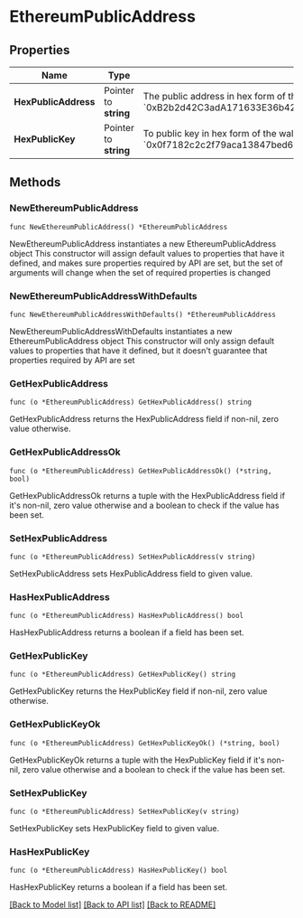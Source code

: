 # EthereumPublicAddress

## Properties

Name | Type | Description | Notes
------------ | ------------- | ------------- | -------------
**HexPublicAddress** | Pointer to **string** | The public address in hex form of the wallet. This is commonly used in Ethereum, Binance, and Avalanche C-Chain. (e.g., &#x60;0xB2b2d42C3adA171633E36b427F062f85A642F453&#x60;)  | [optional] 
**HexPublicKey** | Pointer to **string** | To public key in hex form of the wallet. This is hashed to get the hex public address. (e.g., &#x60;0x0f7182c2c2f79aca13847bed68c67662c021df868ee5d20a78df6095e4cd162610c63ec9050989a3755a18255cdd707e50678bfd762db3f0feea647610e974c4&#x60;)  | [optional] 

## Methods

### NewEthereumPublicAddress

`func NewEthereumPublicAddress() *EthereumPublicAddress`

NewEthereumPublicAddress instantiates a new EthereumPublicAddress object
This constructor will assign default values to properties that have it defined,
and makes sure properties required by API are set, but the set of arguments
will change when the set of required properties is changed

### NewEthereumPublicAddressWithDefaults

`func NewEthereumPublicAddressWithDefaults() *EthereumPublicAddress`

NewEthereumPublicAddressWithDefaults instantiates a new EthereumPublicAddress object
This constructor will only assign default values to properties that have it defined,
but it doesn't guarantee that properties required by API are set

### GetHexPublicAddress

`func (o *EthereumPublicAddress) GetHexPublicAddress() string`

GetHexPublicAddress returns the HexPublicAddress field if non-nil, zero value otherwise.

### GetHexPublicAddressOk

`func (o *EthereumPublicAddress) GetHexPublicAddressOk() (*string, bool)`

GetHexPublicAddressOk returns a tuple with the HexPublicAddress field if it's non-nil, zero value otherwise
and a boolean to check if the value has been set.

### SetHexPublicAddress

`func (o *EthereumPublicAddress) SetHexPublicAddress(v string)`

SetHexPublicAddress sets HexPublicAddress field to given value.

### HasHexPublicAddress

`func (o *EthereumPublicAddress) HasHexPublicAddress() bool`

HasHexPublicAddress returns a boolean if a field has been set.

### GetHexPublicKey

`func (o *EthereumPublicAddress) GetHexPublicKey() string`

GetHexPublicKey returns the HexPublicKey field if non-nil, zero value otherwise.

### GetHexPublicKeyOk

`func (o *EthereumPublicAddress) GetHexPublicKeyOk() (*string, bool)`

GetHexPublicKeyOk returns a tuple with the HexPublicKey field if it's non-nil, zero value otherwise
and a boolean to check if the value has been set.

### SetHexPublicKey

`func (o *EthereumPublicAddress) SetHexPublicKey(v string)`

SetHexPublicKey sets HexPublicKey field to given value.

### HasHexPublicKey

`func (o *EthereumPublicAddress) HasHexPublicKey() bool`

HasHexPublicKey returns a boolean if a field has been set.


[[Back to Model list]](../README.md#documentation-for-models) [[Back to API list]](../README.md#documentation-for-api-endpoints) [[Back to README]](../README.md)


